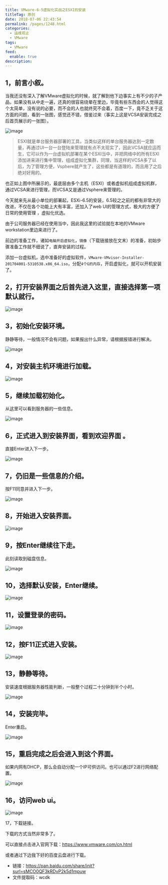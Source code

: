 ```yaml
---
title: VMware-6-5虚拟化实战之ESXI的安装
titleTag: 原创
date: 2018-07-06 22:43:54
permalink: /pages/1248.html
categories: 
  - 运维观止
  - VMware
tags: 
  - VMware
feed: 
  enable: true
description: 
---
```


## 1，前言小叙。

当我还没有深入了解VMware虚拟化的时候，就了解到他下边事实上有不少的子产品，如果没有从中走一遍，还真的很容易绕晕在里边，毕竟有些东西会的人觉得这个太简单，没有说的必要，而不会的人也就终究不会着，百度一下，竟不乏关于这方面的问题，看到一张图，感觉还不错，借鉴过来（事实上这是VCSA安装完成之后首页展示的一张图）。

![image](http://t.eryajf.net/imgs/2021/09/237689b7797076fc.jpg)

> ESXI就是单台服务器部署的工具，当类似这样的单台服务器达到一定数量，再通过UI一台一台登陆来管理就有点不太现实了，因此VCSA就应运而生，它可以作为一台虚拟机部署在某个ESXI当中，并把网络中的所有ESXI添加进来进行集中管理，组成虚拟化集群，同理，当这样的VCSA多了以后，为了管理方便，Vsphere就产生了，这些都是有道理的，而且用了之后绝对好用的。

也正如上图中所展示的，最底层由多个主机（ESXI）或者虚拟机组成虚拟机群，通过VCSA来进行管理，而VCSA又是通过Vsphere来管理的。

今天就来先从最小单位的部署起，ESXi-6.5的安装，6.5较之之前的都有非常大的改进，不仅在各个功能上大有丰富，还加入了web UI的管理方式，极大的方便了日常的使用管理 ，虚拟化优选。

由于公司服务器已经在使用当中，因此我这里的试验就在本地的VMware workstation里边来进行了。

前边的准备工作，诸如`电脑开启虚拟化`，`镜像`（下载链接放在文末）的准备，初始步骤准备工作就不细说了，直奔安装的过程。

添加一台虚拟机，选中准备好的虚拟软件，`VMware-VMvisor-Installer-201704001-5310538.x86_64.iso`，分配`4个G的内存`，开启虚拟化，就可以开机安装了。

## 2，打开安装界面之后首先进入这里，直接选择第一项默认就行。

![image](http://t.eryajf.net/imgs/2021/09/32867542e629a93c.jpg)

## 3，初始化安装环境。

静静等待，一般情况不会有问题，如果报出什么异常，请根据报错进行解决。

![image](http://t.eryajf.net/imgs/2021/09/ce00931e5356a43b.jpg)

## 4，对安装主机环境进行加载。

![image](http://t.eryajf.net/imgs/2021/09/2d4c1b6d7e854cde.jpg)

## 5，继续加载初始化。

从这里可以看到服务器的一些信息。

![image](http://t.eryajf.net/imgs/2021/09/23e26fc9f2904aac.jpg)

## 6，正式进入到安装界面，看到欢迎界面 。

直接Enter进入下一步。

![image](http://t.eryajf.net/imgs/2021/09/55e932a6f1c142e2.jpg)

## 7，仍旧是一些信息的介绍。

按F11同意并进入下一步。

![image](http://t.eryajf.net/imgs/2021/09/bebd2ff167818ad6.jpg)

## 8，开始进入安装界面。

![image](http://t.eryajf.net/imgs/2021/09/fe1d556476c8335a.jpg)

## 9，按Enter继续往下走。

此刻读取到磁盘信息。

![image](http://t.eryajf.net/imgs/2021/09/03dbc62431e0cbd3.jpg)

## 10，选择默认安装，Enter继续。

![image](http://t.eryajf.net/imgs/2021/09/b9ceafdf2859d2b4.jpg)

## 11，设置登录的密码。

![image](http://t.eryajf.net/imgs/2021/09/09f20aa42b409bae.jpg)

## 12，按F11正式进入安装。

![image](http://t.eryajf.net/imgs/2021/09/0345fc843e77b358.jpg)

## 13，静静等待。

安装速度根据服务器性能判断，一般整个过程二十分钟到半个小时。

![image](http://t.eryajf.net/imgs/2021/09/19be28b15966df86.jpg)

## 14，安装完毕。

Enter重启。

![image](http://t.eryajf.net/imgs/2021/09/cd4b4ea80e20cc5e.jpg)

## 15，重启完成之后会进入到这个界面。

如果内网有DHCP，那么会自动分配一个IP可供访问。也可以通过F2进行网络配置。

![image](http://t.eryajf.net/imgs/2021/09/cb204eda17251d6a.jpg)

## 16，访问web ui。

![image](http://t.eryajf.net/imgs/2021/09/bb8c58309636642e.jpg)

17，下载链接。

下载的方式当然非常多了。

可以直接点击进入官网下载：https://www.vmware.com/cn.html

或者通过下边我下好的百度云盘进行下载。

- 链接：https://pan.baidu.com/share/init?surl=sMCO0QF3kRDvP2k5d1mpuw
- 文件提取码：wcdk
